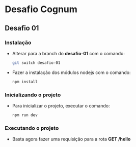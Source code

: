 # Desafio Cognum

## Desafio 01

### Instalação

- Alterar para a branch do **desafio-01** com o comando:

  ```bash
  git switch desafio-01
  ```

- Fazer a instalação dos módulos nodejs com o comando:

  ```bash
  npm install
  ```

### Inicializando o projeto

- Para inicializar o projeto, executar o comando:

  ```bash
  npm run dev
  ```

### Executando o projeto

- Basta agora fazer uma requisição para a rota **GET /hello**
